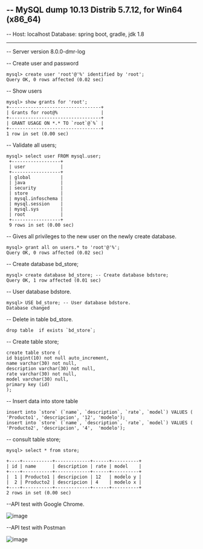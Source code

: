 
-- MySQL dump 10.13  Distrib 5.7.12, for Win64 (x86_64)
--
-- Host: localhost    Database: spring boot, gradle, jdk 1.8
-- ------------------------------------------------------
-- Server version	8.0.0-dmr-log

-- Create user and password
    
    mysql> create user 'root'@'%' identified by 'root';
    Query OK, 0 rows affected (0.02 sec)

-- Show users
    
    mysql> show grants for 'root';
    +----------------------------------+
    | Grants for root@%                |
    +----------------------------------+
    | GRANT USAGE ON *.* TO `root`@`%` |
    +----------------------------------+
    1 row in set (0.00 sec)

-- Validate all users; 
    
    mysql> select user FROM mysql.user;
     +------------------+
     | user             |
     +------------------+
     | global           |
     | java             |
     | security         |
     | store            |
     | mysql.infoschema |
     | mysql.session    |
     | mysql.sys        |
     | root             |
     +------------------+
     9 rows in set (0.00 sec)
    
-- Gives all privileges to the new user on the newly create database.    

    
    mysql> grant all on users.* to 'root'@'%';
    Query OK, 0 rows affected (0.02 sec)
    
-- Create database bd_store;
    
    mysql> create database bd_store; -- Create database bdstore;
    Query OK, 1 row affected (0.01 sec)
    
-- User database bdstore.      
    
    mysql> USE bd_store; -- User database bdstore.
    Database changed
    


-- Delete in table bd_store.

    drop table  if exists `bd_store`; 

-- Create table store;    
    
    create table store (   
    id bigint(10) not null auto_increment,
    name varchar(30) not null,
    description varchar(30) not null,
    rate varchar(30) not null,
    model varchar(30) null,
    primary key (id)
    );
    
-- Insert data into store table

    insert into `store` (`name`, `description`, `rate`, `model`) VALUES ( 'Producto1', 'descripcion', '12', 'modelo');
    insert into `store` (`name`, `description`, `rate`, `model`) VALUES ( 'Producto2', 'descripcion', '4',  'modelo');
    

-- consult table store;
   
    mysql> select * from store;
   
    +----+-----------+-------------+------+----------+
    | id | name      | description | rate | model    |
    +----+-----------+-------------+------+----------+
    |  1 | Producto1 | descripcion | 12   | modelo y |
    |  2 | Producto2 | descripcion | 4    | modelo x |
    +----+-----------+-------------+------+----------+
    2 rows in set (0.00 sec)

--API test with Google Chrome.   
    
![image](https://user-images.githubusercontent.com/84020431/127106515-59aa897f-c55d-4d5a-8af9-a463e59de5f5.png)

--API test with Postman

![image](https://user-images.githubusercontent.com/84020431/127107092-c4c2b0cf-995f-4116-a5d9-4256d06de469.png)


    
    
    
